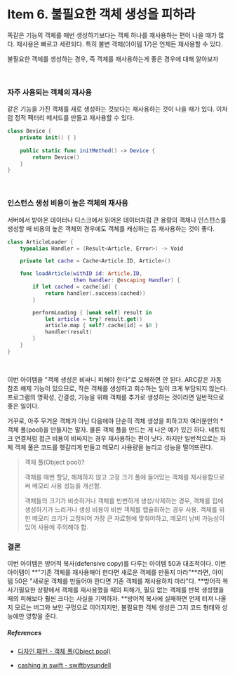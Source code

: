 # Item 6. 불필요한 객체 생성을 피하라

똑같은 기능의 객체를 매번 생성하기보다는 객체 하나를 재사용하는 편이 나을 때가 많다. 재사용은 빠르고 세련되다. 특히 불변 객체(아이템 17)은 언제든 재사용할 수 있다.

불필요한 객체를 생성하는 경우, 즉 객체를 재사용하는게 좋은 경우에 대해 알아보자

<br>

### 자주 사용되는 객체의 재사용

같은 기능을 가진 객체를 새로 생성하는 것보다는 재사용하는 것이 나을 때가 있다. 이처럼 정적 팩터리 메서드를 만들고 재사용할 수 있다.

```swift
class Device {
    private init() { }
    
    public static func initMethod() -> Device {
        return Device()
    }
}
```

<br>

### 인스턴스 생성 비용이 높은 객체의 재사용

서버에서 받아온 데이터나 디스크에서 읽어온 데이터처럼 큰 용량의 객체나 인스턴스를 생성할 때 비용의 높은 객체의 경우에도 객체를 캐싱하는 등 재사용하는 것이 좋다.

```swift
class ArticleLoader {
    typealias Handler = (Result<Article, Error>) -> Void

    private let cache = Cache<Article.ID, Article>()

    func loadArticle(withID id: Article.ID,
                     then handler: @escaping Handler) {
        if let cached = cache[id] {
            return handler(.success(cached))
        }

        performLoading { [weak self] result in
            let article = try? result.get()
            article.map { self?.cache[id] = $0 }
            handler(result)
        }
    }
}
```



<br>

이번 아이템을 "객체 생성은 비싸니 피해야 한다"로 오해하면 안 된다. ARC같은 자동 참조 해제 기능이 있으므로, 작은 객체를 생성하고 회수하는 일이 크게 부담되지 않는다. 프로그램의 명확성, 간결성, 기능을 위해 객체를 추가로 생성하는 것이라면 일반적으로 좋은 일이다.

 거꾸로, 아주 무거운 객체가 아닌 다음에야 단순히 객체 생성을 피하고자 여러분만의 *객체 풀(pool)을 만들지는 말자. 물론 객체 풀을 만드는 게 나은 예가 있긴 하다. 네트워크 연결처럼 접근 비용이 비싸지는 경우 재사용하는 편이 낫다. 하지만 일반적으로는 자체 객체 풀은 코드를 헷갈리게 만들고 메모리 사용량을 늘리고 성능을 떨어뜨린다. 

> 객체 풀(Object pool)?
>
> 객체를 매번 할당, 해제하지 않고 고정 크기 풀에 들어있는 객체를 재사용함으로써 메모리 사용 성능을 개선함.
>
> 객체들의 크기가 비슷하거나 객체를 빈번하게 생성/삭제하는 경우, 객체를 힙에 생성하기가 느리거나 생성 비용이 비싼 객체를 캡슐화하는 경우 사용. 객체를 위한 메모리 크기가 고정되어 가장 큰 자료형에 맞춰야하고, 메모리 낭비 가능성이 있어 사용에 주의해야 함.



### 결론

이번 아이템은 방어적 복사(defensive copy)를 다루는 아이템 50과 대조적이다. 이번 아이템이 **"기존 객체를 재사용해야 한다면 새로운 객체를 만들지 마라"**라면, 아이템 50은 "새로운 객체를 만들어야 한다면 기존 객체를 재사용하지 마라"다. **방어적 복사가필요한 상황에서 객체를 재사용했을 때의 피해가, 필요 없는 객체를 반복 생성했을 때의 피해보다 훨씬 크다는 사실을 기억하자. **방어적 복사에 실패하면 언제 터져 나올지 모르는 버그와 보안 구멍으로 이어지지만, 불필요한 객체 생성은 그저 코드 형태와 성능에만 영향을 준다.



##### References

- [디자인 패턴 - 객체 풀(Object pool)](http://hajeonghyeon.blogspot.com/2017/06/object-pool.html)

- [cashing in swift - swiftbysundell](https://www.swiftbysundell.com/articles/caching-in-swift/)

